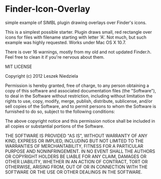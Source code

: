 Finder-Icon-Overlay
===================

simple example of SIMBL plugin drawing overlays over Finder's icons.

This is a simplest possible starter. Plugin draws small, red rectangle over icons for files with filename starting with letter 'A'. Not much, but such example was highly requested. Works under Mac OS X 10.7.

There is over 16 warnings, mostly from my old and not updated Finder.h. Feel free to clean it if you're nervous about them.

MIT LICENSE

Copyright (c) 2012 Leszek Niedziela

Permission is hereby granted, free of charge, to any person obtaining a copy of this software and associated documentation files (the "Software"), to deal in the Software without restriction, including without limitation the rights to use, copy, modify, merge, publish, distribute, sublicense, and/or sell copies of the Software, and to permit persons to whom the Software is furnished to do so, subject to the following conditions:

The above copyright notice and this permission notice shall be included in all copies or substantial portions of the Software.

THE SOFTWARE IS PROVIDED "AS IS", WITHOUT WARRANTY OF ANY KIND, EXPRESS OR IMPLIED, INCLUDING BUT NOT LIMITED TO THE WARRANTIES OF MERCHANTABILITY, FITNESS FOR A PARTICULAR PURPOSE AND NONINFRINGEMENT. IN NO EVENT SHALL THE AUTHORS OR COPYRIGHT HOLDERS BE LIABLE FOR ANY CLAIM, DAMAGES OR OTHER LIABILITY, WHETHER IN AN ACTION OF CONTRACT, TORT OR OTHERWISE, ARISING FROM, OUT OF OR IN CONNECTION WITH THE SOFTWARE OR THE USE OR OTHER DEALINGS IN THE SOFTWARE.
